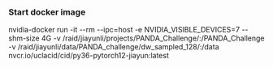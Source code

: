 ### Start docker image
 nvidia-docker run -it --rm --ipc=host -e NVIDIA_VISIBLE_DEVICES=7 --shm-size 4G -v /raid/jiayunli/projects/PANDA_Challenge/:/PANDA_Challenge -v /raid/jiayunli/data/PANDA_challenge/dw_sampled_128/:/data nvcr.io/uclacid/cid/py36-pytorch12-jiayun:latest